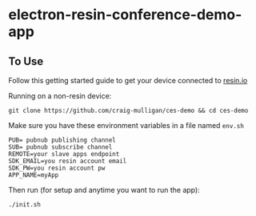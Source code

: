 # electron-resin-conference-demo-app

## To Use

Follow this getting started guide to get your device connected to [resin.io](https://resin.io/)

Running on a non-resin device:
```
git clone https://github.com/craig-mulligan/ces-demo && cd ces-demo
```
Make sure you have these environment variables in a file named `env.sh`
```
PUB= pubnub publishing channel
SUB= pubnub subscribe channel
REMOTE=your slave apps endpoint
SDK_EMAIL=you resin account email
SDK_PW=you resin account pw
APP_NAME=myApp
```
Then run (for setup and anytime you want to run the app):
```
./init.sh
```
